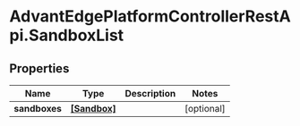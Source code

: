 # AdvantEdgePlatformControllerRestApi.SandboxList

## Properties
Name | Type | Description | Notes
------------ | ------------- | ------------- | -------------
**sandboxes** | [**[Sandbox]**](Sandbox.md) |  | [optional] 


